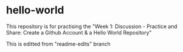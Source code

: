 # hello-world
This repository is for practising the "Week 1: Discussion - Practice and Share: Create a Github Account &amp; a Hello World Repository"

This is editted from "readme-edits" branch
